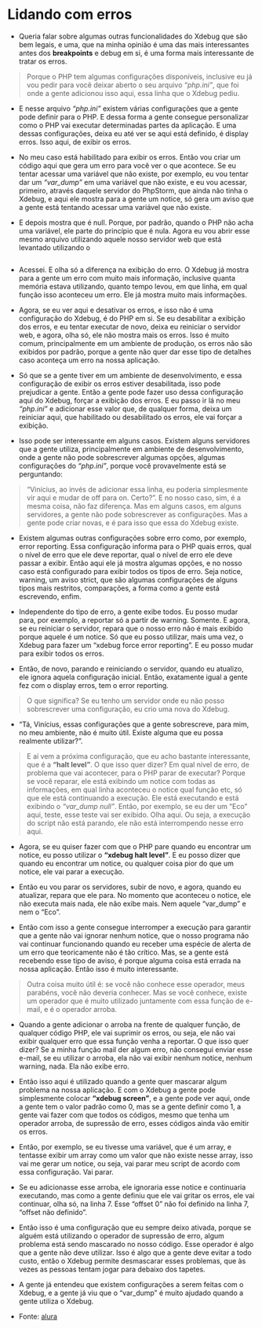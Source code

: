 # Lidando com erros

- Queria falar sobre algumas outras funcionalidades do Xdebug que são bem legais, e uma, que na minha opinião é uma das mais interessantes antes dos **breakpoints** e debug em si, é uma forma mais interessante de tratar os erros. 

> Porque o PHP tem algumas configurações disponíveis, inclusive eu já vou pedir para você deixar aberto o seu arquivo _“php.ini”_, que foi onde a gente adicionou isso aqui, essa linha que o Xdebug pediu.

- E nesse arquivo _“php.ini”_ existem várias configurações que a gente pode definir para o PHP. E dessa forma a gente consegue personalizar como o PHP vai executar determinadas partes da aplicação. E uma dessas configurações, deixa eu até ver se aqui está definido, é display erros. Isso aqui, de exibir os erros.

- No meu caso está habilitado para exibir os erros. Então vou criar um código aqui que gera um erro para você ver o que acontece. Se eu tentar acessar uma variável que não existe, por exemplo, eu vou tentar dar um _“var_dump”_ em uma variável que não existe, e eu vou acessar, primeiro, através daquele servidor do PhpStorm, que ainda não tinha o Xdebug, e aqui ele mostra para a gente um notice, só gera um aviso que a gente está tentando acessar uma variável que não existe.

- E depois mostra que é null. Porque, por padrão, quando o PHP não acha uma variável, ele parte do princípio que é nula. Agora eu vou abrir esse mesmo arquivo utilizando aquele nosso servidor web que está levantado utilizando o 
``` _“PHP -S localhost: 8080”_ 
```

- Acessei. E olha só a diferença na exibição do erro. O Xdebug já mostra para a gente um erro com muito mais informação, inclusive quanta memória estava utilizando, quanto tempo levou, em que linha, em qual função isso aconteceu um erro. Ele já mostra muito mais informações.

- Agora, se eu ver aqui e desativar os erros, e isso não é uma configuração do Xdebug, é do PHP em si. Se eu desabilitar a exibição dos erros, e eu tentar executar de novo, deixa eu reiniciar o servidor web, e agora, olha só, ele não mostra mais os erros. Isso é muito comum, principalmente em um ambiente de produção, os erros não são exibidos por padrão, porque a gente não quer dar esse tipo de detalhes caso aconteça um erro na nossa aplicação.

- Só que se a gente tiver em um ambiente de desenvolvimento, e essa configuração de exibir os erros estiver desabilitada, isso pode prejudicar a gente. Então a gente pode fazer uso dessa configuração aqui do Xdebug, forçar a exibição dos erros. E eu passo ir lá no meu _“php.ini”_ e adicionar esse valor que, de qualquer forma, deixa um reiniciar aqui, que habilitado ou desabilitado os erros, ele vai forçar a exibição.

- Isso pode ser interessante em alguns casos. Existem alguns servidores que a gente utiliza, principalmente em ambiente de desenvolvimento, onde a gente não pode sobrescrever algumas opções, algumas configurações do _“php.ini”_, porque você provavelmente está se perguntando: 

> “Vinícius, ao invés de adicionar essa linha, eu poderia simplesmente vir aqui e mudar de off para on. Certo?”. E no nosso caso, sim, é a mesma coisa, não faz diferença. Mas em alguns casos, em alguns servidores, a gente não pode sobrescrever as configurações. Mas a gente pode criar novas, e é para isso que essa do Xdebug existe.

- Existem algumas outras configurações sobre erro como, por exemplo, error reporting. Essa configuração informa para o PHP quais erros, qual o nível de erro que ele deve reportar, qual o nível de erro ele deve passar a exibir. Então aqui ele já mostra algumas opções, e no nosso caso está configurado para exibir todos os tipos de erro. Seja notice, warning, um aviso strict, que são algumas configurações de alguns tipos mais restritos, comparações, a forma como a gente está escrevendo, enfim.

- Independente do tipo de erro, a gente exibe todos. Eu posso mudar para, por exemplo, a reportar só a partir de warning. Somente. E agora, se eu reiniciar o servidor, repara que o nosso erro não é mais exibido porque aquele é um notice. Só que eu posso utilizar, mais uma vez, o Xdebug para fazer um “xdebug force error reporting”. E eu posso mudar para exibir todos os erros.

- Então, de novo, parando e reiniciando o servidor, quando eu atualizo, ele ignora aquela configuração inicial. Então, exatamente igual a gente fez com o display erros, tem o error reporting.

> O que significa? Se eu tenho um servidor onde eu não posso sobrescrever uma configuração, eu crio uma nova do Xdebug.

- “Tá, Vinícius, essas configurações que a gente sobrescreve, para mim, no meu ambiente, não é muito útil. Existe alguma que eu possa realmente utilizar?”. 

> E aí vem a próxima configuração, que eu acho bastante interessante, que é a **“halt level”**. O que isso quer dizer? Em qual nível de erro, de problema que vai acontecer, para o PHP parar de executar? Porque se você reparar, ele está exibindo um notice com todas as informações, em qual linha aconteceu o notice qual função etc, só que ele está continuando a execução. Ele está executando e está exibindo o _“var_dump null”_. Então, por exemplo, se eu der um “Eco” aqui, teste, esse teste vai ser exibido. Olha aqui. Ou seja, a execução do script não está parando, ele não está interrompendo nesse erro aqui.

- Agora, se eu quiser fazer com que o PHP pare quando eu encontrar um notice, eu posso utilizar o **“xdebug halt level”**. E eu posso dizer que quando eu encontrar um notice, ou qualquer coisa pior do que um notice, ele vai parar a execução.

- Então eu vou parar os servidores, subir de novo, e agora, quando eu atualizar, repara que ele para. No momento que aconteceu o notice, ele não executa mais nada, ele não exibe mais. Nem aquele “var_dump” e nem o “Eco”.

- Então com isso a gente consegue interromper a execução para garantir que a gente não vai ignorar nenhum notice, que o nosso programa não vai continuar funcionando quando eu receber uma espécie de alerta de um erro que teoricamente não é tão crítico. Mas, se a gente está recebendo esse tipo de aviso, é porque alguma coisa está errada na nossa aplicação. Então isso é muito interessante.

> Outra coisa muito útil é: se você não conhece esse operador, meus parabéns, você não deveria conhecer. Mas se você conhece, existe um operador que é muito utilizado juntamente com essa função de e-mail, e é o operador arroba.

- Quando a gente adicionar o arroba na frente de qualquer função, de qualquer código PHP, ele vai suprimir os erros, ou seja, ele não vai exibir qualquer erro que essa função venha a reportar. O que isso quer dizer? Se a minha função mail der algum erro, não consegui enviar esse e-mail, se eu utilizar o arroba, ela não vai exibir nenhum notice, nenhum warning, nada. Ela não exibe erro.

- Então isso aqui é utilizado quando a gente quer mascarar algum problema na nossa aplicação. E com o Xdebug a gente pode simplesmente colocar **“xdebug screen”**, e a gente pode ver aqui, onde a gente tem o valor padrão como 0, mas se a gente definir como 1, a gente vai fazer com que todos os códigos, mesmo que tenha um operador arroba, de supressão de erro, esses códigos ainda vão emitir os erros.

- Então, por exemplo, se eu tivesse uma variável, que é um array, e tentasse exibir um array como um valor que não existe nesse array, isso vai me gerar um notice, ou seja, vai parar meu script de acordo com essa configuração. Vai parar.

- Se eu adicionasse esse arroba, ele ignoraria esse notice e continuaria executando, mas como a gente definiu que ele vai gritar os erros, ele vai continuar, olha só, na linha 7. Esse “offset 0” não foi definido na linha 7, “offset não definido”.

- Então isso é uma configuração que eu sempre deixo ativada, porque se alguém está utilizando o operador de supressão de erro, algum problema está sendo mascarado no nosso código. Esse operador é algo que a gente não deve utilizar. Isso é algo que a gente deve evitar a todo custo, então o Xdebug permite desmascarar esses problemas, que às vezes as pessoas tentam jogar para debaixo dos tapetes.

- A gente já entendeu que existem configurações a serem feitas com o Xdebug, e a gente já viu que o “var_dump” é muito ajudado quando a gente utiliza o Xdebug.

- Fonte: [alura](https://cursos.alura.com.br/course/php-xdebug-profiling/task/64535)
